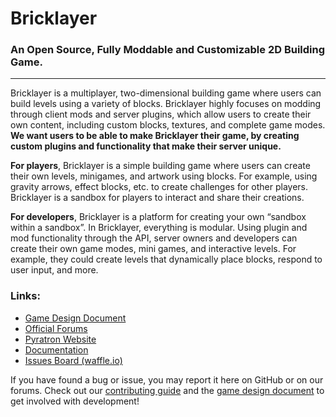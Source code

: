 # Bricklayer
### An Open Source, Fully Moddable and Customizable 2D Building Game.
---
Bricklayer is a multiplayer, two-dimensional building game where users can build levels using a variety of blocks. Bricklayer highly focuses on modding through client mods and server plugins, which allow users to create their own content, including custom blocks, textures, and complete game modes. **We want users to be able to make Bricklayer their game, by creating custom plugins and functionality that make their server unique.**

**For players**, Bricklayer is a simple building game where users can create their own levels, minigames, and artwork using blocks. For example, using gravity arrows, effect blocks, etc. to create challenges for other players. Bricklayer is a sandbox for players to interact and share their creations.

**For developers**, Bricklayer is a platform for creating your own “sandbox within a sandbox”. In Bricklayer, everything is modular. Using plugin and mod functionality through the API, server owners and developers can create their own game modes, mini games, and interactive levels. For example, they could create levels that dynamically place blocks, respond to user input, and more.

### Links:
 - [Game Design Document](https://docs.google.com/document/d/1CJTgZs1hhppzcEBHDBMLm7rMit3nmDtlJRfGPJ-XjMo/)
 - [Official Forums](https://www.pyratron.com/community)
 - [Pyratron Website](https://www.pyratron.com/bricklayer)
 - [Documentation](https://www.pyratron.com/docs/bricklayer)
 - [Issues Board (waffle.io)](https://waffle.io/Pyratron/Bricklayer)

If you have found a bug or issue, you may report it here on GitHub or on our forums. Check out our [contributing guide](https://www.pyratron.com/community/bricklayer/10-contributing-to-bricklayer-pull-requests) and the [game design document](https://docs.google.com/document/d/1CJTgZs1hhppzcEBHDBMLm7rMit3nmDtlJRfGPJ-XjMo/) to get involved with development!
